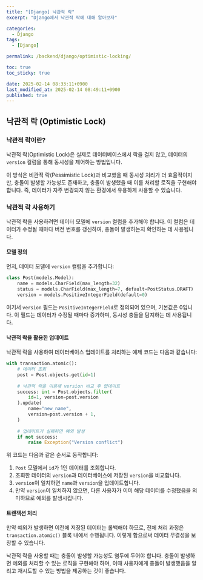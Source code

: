 ```yaml
---
title: "[Django] 낙관적 락"
excerpt: "Django에서 낙관적 락에 대해 알아보자"

categories:
  - Django
tags:
  - [Django]

permalink: /backend/django/optimistic-locking/

toc: true
toc_sticky: true

date: 2025-02-14 08:33:11+0900
last_modified_at: 2025-02-14 08:49:11+0900
published: true
---
```


## 낙관적 락 (Optimistic Lock)

### 낙관적 락이란?

낙관적 락(Optimistic Lock)은 실제로 데이터베이스에서 락을 걸지 않고, 데이터의 `version` 컬럼을 통해 동시성을 제어하는 방법입니다. 

이 방식은 비관적 락(Pessimistic Lock)과 비교했을 때 동시성 처리가 더 효율적이지만, 충돌이 발생할 가능성도 존재하고, 충돌이 발생했을 때 이를 처리할 로직을 구현해야 합니다. 즉, 데이터가 자주 변경되지 않는 환경에서 유용하게 사용할 수 있습니다.

### 낙관적 락 사용하기

낙관적 락을 사용하려면 데이터 모델에 `version` 컬럼을 추가해야 합니다. 이 컬럼은 데이터가 수정될 때마다 버전 번호를 갱신하여, 충돌이 발생하는지 확인하는 데 사용됩니다.

#### 모델 정의

먼저, 데이터 모델에 `version` 컬럼을 추가합니다:

```python
class Post(models.Model):
    name = models.CharField(max_length=32)
    status = models.CharField(max_length=7, default=PostStatus.DRAFT)
    version = models.PositiveIntegerField(default=0)
```

여기서 `version` 필드는 `PositiveIntegerField`로 정의되어 있으며, 기본값은 0입니다. 이 필드는 데이터가 수정될 때마다 증가하며, 동시성 충돌을 탐지하는 데 사용됩니다.

#### 낙관적 락을 활용한 업데이트

낙관적 락을 사용하여 데이터베이스 업데이트를 처리하는 예제 코드는 다음과 같습니다:

```python
with transaction.atomic():
    # 데이터 조회
    post = Post.objects.get(id=1)
    
    # 낙관적 락을 이용해 version 비교 후 업데이트
    success: int = Post.objects.filter(
        id=1, version=post.version
    ).update(
        name="new_name",
        version=post.version + 1,
    )
    
    # 업데이트가 실패하면 예외 발생
    if not success:
        raise Exception("Version conflict")
```

위 코드는 다음과 같은 순서로 동작합니다:

1. `Post` 모델에서 `id`가 1인 데이터를 조회합니다.
2. 조회한 데이터의 `version`과 데이터베이스에 저장된 `version`을 비교합니다.
3. `version`이 일치하면 `name`과 `version`을 업데이트합니다.
4. 만약 `version`이 일치하지 않으면, 다른 사용자가 이미 해당 데이터를 수정했음을 의미하므로 예외를 발생시킵니다.

#### 트랜잭션 처리

만약 예외가 발생하면 이전에 저장된 데이터는 롤백해야 하므로, 전체 처리 과정은 `transaction.atomic()` 블록 내에서 수행됩니다. 이렇게 함으로써 데이터 무결성을 보장할 수 있습니다.

낙관적 락을 사용할 때는 충돌이 발생할 가능성도 염두에 두어야 합니다. 충돌이 발생하면 예외를 처리할 수 있는 로직을 구현해야 하며, 이때 사용자에게 충돌이 발생했음을 알리고 재시도할 수 있는 방법을 제공하는 것이 좋습니다. 
